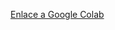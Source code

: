 [Enlace a Google Colab](https://colab.research.google.com/drive/1RgU-obRPRf1Z45cK4flZ1umllLe-n8LO?usp=drive_link)

